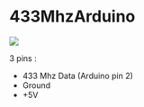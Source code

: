 433MhzArduino
=============

![](https://i.imgur.com/UgyMo4X.png)

3 pins :
- 433 Mhz Data (Arduino pin 2)
- Ground 
- +5V